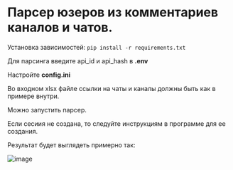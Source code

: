 # Парсер юзеров из комментариев каналов и чатов.

Установка зависимостей: `pip install -r requirements.txt`

Для парсинга введите api_id и api_hash в **.env**

Настройте **config.ini**

Во входном xlsx файле ссылки на чаты и каналы должны быть как в примере внутри.

Можно запустить парсер.

Если сесиия не создана, то следуйте инструкциям в программе для ее создания.

Результат будет выглядеть примерно так:

![image](https://github.com/pulivilizator/ParserTelegramUsers/assets/112427972/737469e5-306f-449a-a102-022d21376413)
